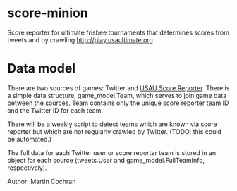 score-minion
============

Score reporter for ultimate frisbee tournaments that determines scores from
tweets and by crawling http://play.usaultimate.org

# Data model
There are two sources of games: Twitter and
[USAU Score Reporter](http://play.usaultimate.org/events/). There is
a simple data structure, game\_model.Team, which serves to join game
data between the sources. Team contains only the unique score reporter
team ID and the Twitter ID for each team.

There will be a weekly script to detect teams which are known via
score reporter but which are not regularly crawled by Twitter.
(TODO: this could be automated.)

The full data for each Twitter user or score reporter team is stored
in an object for each source (tweets.User and game\_model.FullTeamInfo,
respectively).

Author: Martin Cochran
